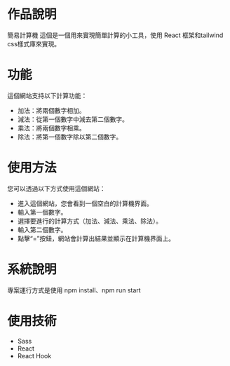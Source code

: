 # 作品說明
簡易計算機
這個是一個用來實現簡單計算的小工具，使用 React 框架和tailwind css樣式庫來實現。

# 功能
這個網站支持以下計算功能：
* 加法：將兩個數字相加。
* 減法：從第一個數字中減去第二個數字。
* 乘法：將兩個數字相乘。
* 除法：將第一個數字除以第二個數字。

# 使用方法
您可以透過以下方式使用這個網站：

* 進入這個網站，您會看到一個空白的計算機界面。
* 輸入第一個數字。
* 選擇要進行的計算方式（加法、減法、乘法、除法）。
* 輸入第二個數字。
* 點擊“=”按鈕，網站會計算出結果並顯示在計算機界面上。


# 系統說明
專案運行方式是使用 npm install、npm run start

# 使用技術
* Sass
* React
* React Hook
